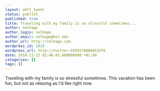 ```yaml
---
layout: aktt_tweet
status: publish
published: true
title: Traveling with my family is so stressful sometimes...
author: nelhage
author_login: nelhage
author_email: nelhage@mit.edu
author_url: http://nelhage.com
wordpress_id: 1019
wordpress_url: http://twitter-6599270606053376
date: 2010-11-22 02:46:03.000000000 +01:00
categories: []
tags: []
---
```

Traveling with my family is so stressful sometimes. This vacation has been fun, but not as relaxing as I'd like right now.
